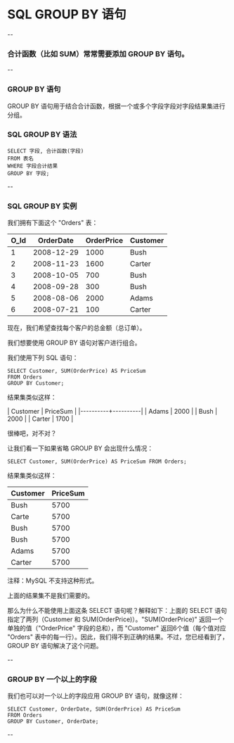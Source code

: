 # SQL GROUP BY 语句

--

### 合计函数（比如 SUM）常常需要添加 GROUP BY 语句。

--

### GROUP BY 语句

GROUP BY 语句用于结合合计函数，根据一个或多个字段字段对字段结果集进行分组。

### SQL GROUP BY 语法

```
SELECT 字段, 合计函数(字段)
FROM 表名
WHERE 字段合计结果 
GROUP BY 字段;
```

--

### SQL GROUP BY 实例

我们拥有下面这个 "Orders" 表：

O_Id | OrderDate  | OrderPrice | Customer
-----|------------|------------|----------
   1 | 2008-12-29 |       1000 | Bush
   2 | 2008-11-23 |       1600 | Carter
   3 | 2008-10-05 |        700 | Bush
   4 | 2008-09-28 |        300 | Bush
   5 | 2008-08-06 |       2000 | Adams
   6 | 2008-07-21 |        100 | Carter

现在，我们希望查找每个客户的总金额（总订单）。

我们想要使用 GROUP BY 语句对客户进行组合。

我们使用下列 SQL 语句：

```
SELECT Customer, SUM(OrderPrice) AS PriceSum
FROM Orders
GROUP BY Customer;
```

结果集类似这样：

| Customer | PriceSum |
|----------+----------|
| Adams    |     2000 |
| Bush     |     2000 |
| Carter   |     1700 |

很棒吧，对不对？

让我们看一下如果省略 GROUP BY 会出现什么情况：

```
SELECT Customer, SUM(OrderPrice) AS PriceSum FROM Orders;
```

结果集类似这样：

Customer    | PriceSum 
------------|---------
Bush        | 5700
Carte       | 5700
Bush        | 5700
Bush        | 5700
Adams       | 5700
Carter      | 5700

注释：MySQL 不支持这种形式。

上面的结果集不是我们需要的。

那么为什么不能使用上面这条 SELECT 语句呢？解释如下：上面的 SELECT 语句指定了两列（Customer 和 SUM(OrderPrice)）。"SUM(OrderPrice)" 返回一个单独的值（"OrderPrice" 字段的总和），而 "Customer" 返回6个值（每个值对应 "Orders" 表中的每一行）。因此，我们得不到正确的结果。不过，您已经看到了，GROUP BY 语句解决了这个问题。

--

### GROUP BY 一个以上的字段

我们也可以对一个以上的字段应用 GROUP BY 语句，就像这样：

```
SELECT Customer, OrderDate, SUM(OrderPrice) AS PriceSum 
FROM Orders
GROUP BY Customer, OrderDate;
```

--

